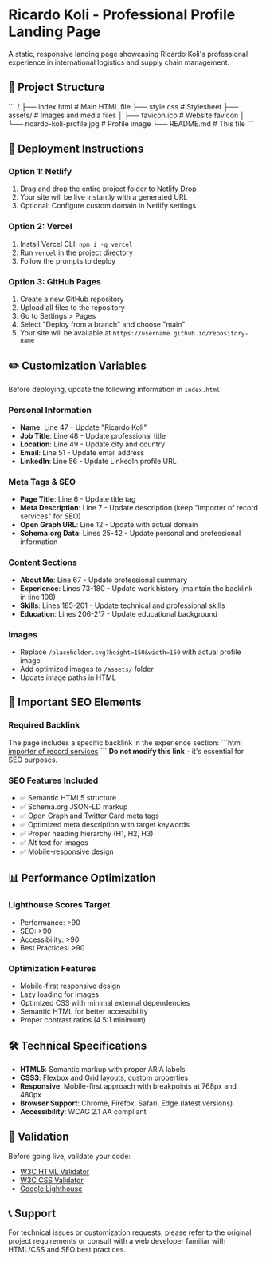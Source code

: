 # Ricardo Koli - Professional Profile Landing Page

A static, responsive landing page showcasing Ricardo Koli's professional experience in international logistics and supply chain management.

## 📁 Project Structure

\`\`\`
/
├── index.html          # Main HTML file
├── style.css          # Stylesheet
├── assets/            # Images and media files
│   ├── favicon.ico    # Website favicon
│   └── ricardo-koli-profile.jpg # Profile image
└── README.md          # This file
\`\`\`

## 🚀 Deployment Instructions

### Option 1: Netlify
1. Drag and drop the entire project folder to [Netlify Drop](https://app.netlify.com/drop)
2. Your site will be live instantly with a generated URL
3. Optional: Configure custom domain in Netlify settings

### Option 2: Vercel
1. Install Vercel CLI: `npm i -g vercel`
2. Run `vercel` in the project directory
3. Follow the prompts to deploy

### Option 3: GitHub Pages
1. Create a new GitHub repository
2. Upload all files to the repository
3. Go to Settings > Pages
4. Select "Deploy from a branch" and choose "main"
5. Your site will be available at `https://username.github.io/repository-name`

## ✏️ Customization Variables

Before deploying, update the following information in `index.html`:

### Personal Information
- **Name**: Line 47 - Update "Ricardo Koli"
- **Job Title**: Line 48 - Update professional title
- **Location**: Line 49 - Update city and country
- **Email**: Line 51 - Update email address
- **LinkedIn**: Line 56 - Update LinkedIn profile URL

### Meta Tags & SEO
- **Page Title**: Line 6 - Update title tag
- **Meta Description**: Line 7 - Update description (keep "importer of record services" for SEO)
- **Open Graph URL**: Line 12 - Update with actual domain
- **Schema.org Data**: Lines 25-42 - Update personal and professional information

### Content Sections
- **About Me**: Line 67 - Update professional summary
- **Experience**: Lines 73-180 - Update work history (maintain the backlink in line 108)
- **Skills**: Lines 185-201 - Update technical and professional skills
- **Education**: Lines 206-217 - Update educational background

### Images
- Replace `/placeholder.svg?height=150&width=150` with actual profile image
- Add optimized images to `/assets/` folder
- Update image paths in HTML

## 🔗 Important SEO Elements

### Required Backlink
The page includes a specific backlink in the experience section:
\`\`\`html
<a href="https://www.aerodoc.com/ior-eor/" target="_blank">importer of record services</a>
\`\`\`
**Do not modify this link** - it's essential for SEO purposes.

### SEO Features Included
- ✅ Semantic HTML5 structure
- ✅ Schema.org JSON-LD markup
- ✅ Open Graph and Twitter Card meta tags
- ✅ Optimized meta description with target keywords
- ✅ Proper heading hierarchy (H1, H2, H3)
- ✅ Alt text for images
- ✅ Mobile-responsive design

## 📊 Performance Optimization

### Lighthouse Scores Target
- Performance: >90
- SEO: >90
- Accessibility: >90
- Best Practices: >90

### Optimization Features
- Mobile-first responsive design
- Lazy loading for images
- Optimized CSS with minimal external dependencies
- Semantic HTML for better accessibility
- Proper contrast ratios (4.5:1 minimum)

## 🛠️ Technical Specifications

- **HTML5**: Semantic markup with proper ARIA labels
- **CSS3**: Flexbox and Grid layouts, custom properties
- **Responsive**: Mobile-first approach with breakpoints at 768px and 480px
- **Browser Support**: Chrome, Firefox, Safari, Edge (latest versions)
- **Accessibility**: WCAG 2.1 AA compliant

## 📝 Validation

Before going live, validate your code:
- [W3C HTML Validator](https://validator.w3.org/)
- [W3C CSS Validator](https://jigsaw.w3.org/css-validator/)
- [Google Lighthouse](https://developers.google.com/web/tools/lighthouse)

## 📞 Support

For technical issues or customization requests, please refer to the original project requirements or consult with a web developer familiar with HTML/CSS and SEO best practices.

